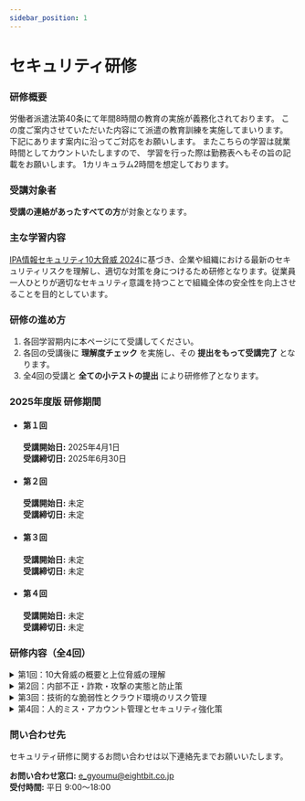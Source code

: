 ```yaml
---
sidebar_position: 1
---
```


# セキュリティ研修

### 研修概要  
労働者派遣法第40条にて年間8時間の教育の実施が義務化されております。
この度ご案内させていただいた内容にて派遣の教育訓練を実施してまいります。
下記にあります案内に沿ってご対応をお願いします。
またこちらの学習は就業時間としてカウントいたしますので、
学習を行った際は勤務表へもその旨の記載をお願いします。
1カリキュラム2時間を想定しております。



### 受講対象者  
**受講の連絡があったすべての方**が対象となります。  

### 主な学習内容
[IPA情報セキュリティ10大脅威 2024](https://www.ipa.go.jp/security/10threats/10threats2024.html)に基づき、企業や組織における最新のセキュリティリスクを理解し、適切な対策を身につけるため研修となります。従業員一人ひとりが適切なセキュリティ意識を持つことで組織全体の安全性を向上させることを目的としています。

### 研修の進め方  
1. 各回学習期内に本ページにて受講してください。  
2. 各回の受講後に **理解度チェック** を実施し、その **提出をもって受講完了** となります。  
3. 全4回の受講と **全ての小テストの提出** により研修修了となります。  

### 2025年度版 研修期間
- #### 第１回
    **受講開始日:** 2025年4月1日  
    **受講締切日:** 2025年6月30日  

- #### 第２回
    **受講開始日:** 未定  
    **受講締切日:** 未定

- #### 第３回
    **受講開始日:** 未定  
    **受講締切日:** 未定

- #### 第４回
    **受講開始日:** 未定  
    **受講締切日:** 未定  


### 研修内容（全4回）  
<details>
<summary>第1回：10大脅威の概要と上位脅威の理解 </summary>
<div>
**受講内容:** 資料の指定範囲を熟読し、理解度チェックを実施してください。

**学習目的:** セキュリティ脅威全体の傾向を把握し、深刻な脅威について理解する。  
- **読み込み範囲:**  
  - 情報セキュリティ10大脅威:  P.41～P.47 
        資料: [PDF資料（IPA公式）](https://www.ipa.go.jp/security/10threats/nq6ept000000g22h-att/kaisetsu_2024.pdf)

- **内容:**  
  1. 情報セキュリティ10大脅威（組織）の概要  
  2. ランサムウェアによる被害  
  3. サプライチェーン攻撃  
  4. 標的型攻撃による機密情報の窃取  
- **理解度チェック:**  
  - 確認テスト: [第一回_理解度チェック](https://forms.gle/2DHS7Zkwg4m5uya67) 
</div>
</details>

<details>
<summary> 第2回：内部不正・詐欺・攻撃の実態と防止策</summary>
<div>
**受講内容:** 資料の指定範囲を熟読し、理解度チェックを実施してください。

**学習目的:** 内部不正や詐欺的手法による脅威を理解し、適切な対策を確認する。  
- **読み込み範囲:**  
  - 情報セキュリティ10大脅威:   P.48～P.55  
        資料: [PDF資料（IPA公式）](https://www.ipa.go.jp/security/10threats/nq6ept000000g22h-att/kaisetsu_2024.pdf)
- **内容:**  
  1. 内部不正による情報漏えい  
  2. ビジネスメール詐欺（BEC）  
  3. サービス妨害（DoS/DDoS）攻撃  
- **理解度チェック:**  
  - 確認テスト: [第二回_理解度チェック](https://forms.gle/vvjwshUvragqbAyU7)   
</div>
</details>

<details>
<summary>第3回：技術的な脆弱性とクラウド環境のリスク管理 </summary>
<div>
**受講内容:** 資料の指定範囲を熟読し、理解度チェックを実施してください。

**学習目的:** システムやクラウドの設定不備、人的ミスに起因する脅威を理解する。  
- **読み込み範囲:**  
  - 情報セキュリティ10大脅威:  P.67～P.71      
        資料: [PDF資料（IPA公式）](https://www.ipa.go.jp/security/10threats/nq6ept000000g22h-att/kaisetsu_2024.pdf)
- **内容:**  
  1. 脆弱性を悪用した攻撃  
  2. クラウド設定ミスによる被害  
  3. 不注意による情報漏えい  
  4. 不正利用されたアカウントによる被害  
- **理解度チェック:**  
  - 確認テスト: [第三回_理解度チェック](https://forms.gle/ntgRoMphDBSW68Ky7) 
</div>
</details>

<details>
<summary>第4回：人的ミス・アカウント管理とセキュリティ強化策 </summary>
<div>
**受講内容:** 資料の指定範囲を熟読し、理解度チェックを実施してください。

**学習目的:** 全ての脅威に共通する予防策と、リスク管理に関する重要なポイントを理解する。  

- **読み込み範囲:**  
  - 情報セキュリティ10大脅威:  P.67～P.71     
        資料: [PDF資料（IPA公式）](https://www.ipa.go.jp/security/10threats/nq6ept000000g22h-att/kaisetsu_2024.pdf)
- **内容:**  
  1. 情報セキュリティポリシーの策定と遵守  
  2. 脅威の早期発見と迅速な対処  
  3. 多層防御の実施  
  4. 従業員教育と定期的な訓練  
  5. サプライチェーンにおける対策  
  6. インシデント対応体制の整備  
  7. リスク管理の徹底  
  8. 効果測定と継続的な改善  
  9. 情報共有と連携  
- **理解度チェック:**  
  - 確認テスト: [第四回_理解度チェック](https://forms.gle/AgtSMUgBxzkGi4ip6) 
</div>
</details>


### 問い合わせ先  
セキュリティ研修に関するお問い合わせは以下連絡先までお願いいたします。  

**お問い合わせ窓口:** e_gyoumu@eightbit.co.jp  
**受付時間:** 平日 9:00～18:00  
